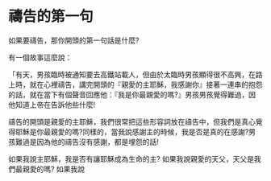 # 禱告的第一句

如果要禱告，那你開頭的第一句話是什麼?

有一個故事這麼說：

「有天，男孩臨時被通知要去高鐵站載人，但由於太臨時男孩顯得很不高興，在路上時，就在心裡禱告，講完開頭的『親愛的主耶穌，我感謝你』接著一連串的抱怨的話，就在當下有個聲音回應他：『我是你最親愛的嗎?』男孩男孩覺得難過，因他知道上帝在告訴他些什麼!

禱告的開頭是親愛的主耶穌，我們很常把這些形容詞放在禱告中，但我們是真心覺得耶穌是你最親愛的嗎?同樣的，當我說感謝主的時候，我是否是真的在感謝?男孩難過是因為他的禱告沒有感謝，都是埋怨的話!


如果我說主耶穌，我是否有讓耶穌成為生命的主?
如果我說親愛的天父，天父是我們最親愛的嗎?
如果我說